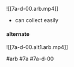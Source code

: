 ![[7a-d-00.arb.mp4]]
- can collect easily

#### alternate
![[7a-d-00.alt1.arb.mp4]]

#arb #7a #7a-d-00

